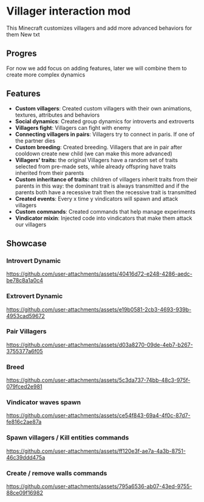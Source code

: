 # Villager interaction mod

This Minecraft customizes villagers and add more advanced behaviors for them 
New txt
## Progres
For now we add focus on adding features, later we will combine them to create more complex dynamics
## Features

- **Custom villagers**: Created custom villagers with their own animations, textures, attributes and behaviors
- **Social dynamics**: Created group dynamics for introverts and extroverts
- **Villagers fight**: Villagers can fight with enemy 
- **Connecting villagers in pairs**: Villagers try to connect in paris. If one of the partner dies 
- **Custom breeding**: Created breeding. Villagers that are in pair after cooldown create new child (we can make this more advanced)
- **Villagers' traits:** the original Villagers have a random set of traits selected from pre-made sets, while already offspring have traits inherited from their parents
- **Custom inheritance of traits:** children of villagers inherit traits from their parents in this way: the dominant trait is always transmitted and if the parents both have a recessive trait then the recessive trait is transmitted
- **Created events**: Every x time y vindicators will spawn and attack villagers
- **Custom commands**: Created commands that help manage experiments
- **Vindicator mixin**: Injected code into vindicators that make them attack our villagers 

## Showcase

### Introvert Dynamic

https://github.com/user-attachments/assets/40416d72-e248-4286-aedc-be78c8a1a0c4

### Extrovert Dynamic

https://github.com/user-attachments/assets/e19b0581-2cb3-4693-939b-4953cad59672

### Pair Villagers

https://github.com/user-attachments/assets/d03a8270-09de-4eb7-b267-3755377a6f05

### Breed

https://github.com/user-attachments/assets/5c3da737-74bb-48c3-975f-079fced2e981

### Vindicator waves spawn

https://github.com/user-attachments/assets/ce54f843-69a4-4f0c-87d7-fe816c2ae87a


### Spawn villagers / Kill entities commands

https://github.com/user-attachments/assets/ff120e3f-ae7a-4a3b-8751-46c39ddd475a

### Create / remove walls commands 

https://github.com/user-attachments/assets/795a6536-ab07-43ed-9755-88ce09f16982
